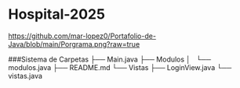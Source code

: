 # Hospital-2025

https://github.com/mar-lopez0/Portafolio-de-Java/blob/main/Porgrama.png?raw=true

###Sistema de Carpetas
├── Main.java
├── Modulos
│   └── modulos.java
├── README.md
└── Vistas
    ├── LoginView.java
    └── vistas.java
